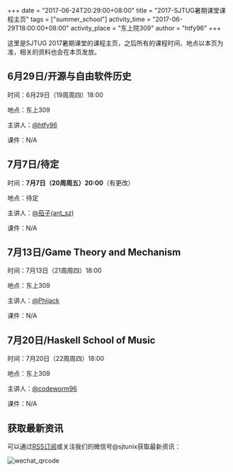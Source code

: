 +++
date = "2017-06-24T20:29:00+08:00"
title = "2017-SJTUG暑期课堂课程主页"
tags = ["summer_school"]
activity_time = "2017-06-29T18:00:00+08:00"
activity_place = "东上院309"
author = "htfy96"
+++

这里是SJTUG 2017暑期课堂的课程主页，之后所有的课程时间、地点以本页为准，相关的资料也会在本页发放。

## 6月29日/开源与自由软件历史
时间：6月29日（19周周四）18:00

地点：东上309

主讲人：[@htfy96](https://intmainreturn0.com)

课件：N/A

## 7月7日/待定
时间：__7月7日（20周周五）20:00__（有更改）

地点：待定

主讲人：[@茄子(ant_sz)](https://io-meter.com) 

课件：N/A

## 7月13日/Game Theory and Mechanism
时间：7月13日（21周周四）18:00

地点：东上309

主讲人：[@Phijack](javascript:;)

课件：N/A

## 7月20日/Haskell School of Music

时间：7月20日（22周周四）18:00

地点：东上309

主讲人：[@codeworm96](http://codeworm96.github.io)

课件：N/A

## 获取最新资讯

可以通过[RSS订阅](http://sjtug.org/tags/summer_school/index.xml)或关注我们的微信号@sjtunix获取最新资讯：

![wechat_qrcode](/images/wechat_qrcode.jpg)
